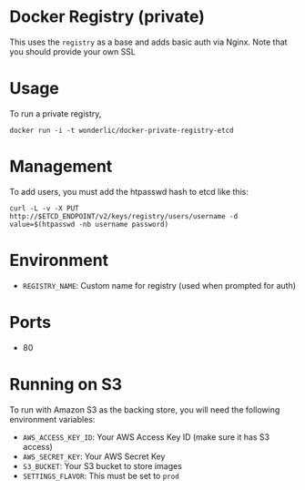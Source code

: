 # Docker Registry (private)
This uses the `registry` as a base and adds basic auth via Nginx. Note that you should provide your own SSL

# Usage
To run a private registry,

`docker run -i -t wonderlic/docker-private-registry-etcd`

# Management
To add users, you must add the htpasswd hash to etcd like this:

`curl -L -v -X PUT http://$ETCD_ENDPOINT/v2/keys/registry/users/username -d
value=$(htpasswd -nb username password)`

# Environment
* `REGISTRY_NAME`: Custom name for registry (used when prompted for auth)

# Ports
* 80

# Running on S3
To run with Amazon S3 as the backing store, you will need the following environment variables:

* `AWS_ACCESS_KEY_ID`: Your AWS Access Key ID (make sure it has S3 access)
* `AWS_SECRET_KEY`: Your AWS Secret Key
* `S3_BUCKET`: Your S3 bucket to store images
* `SETTINGS_FLAVOR`: This must be set to `prod`
